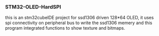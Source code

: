 ### STM32-OLED-HardSPI
this is an stm32cubeIDE project for ssd1306 driven 128*64 OLED, it uses spi connectivity on peripheral bus to write the ssd1306 memery and this program integrated functions to show texture and bitmaps.
